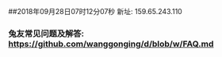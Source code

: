##2018年09月28日07时12分07秒 新址: 159.65.243.110
### 兔友常见问题及解答: https://github.com/wanggonging/d/blob/w/FAQ.md
